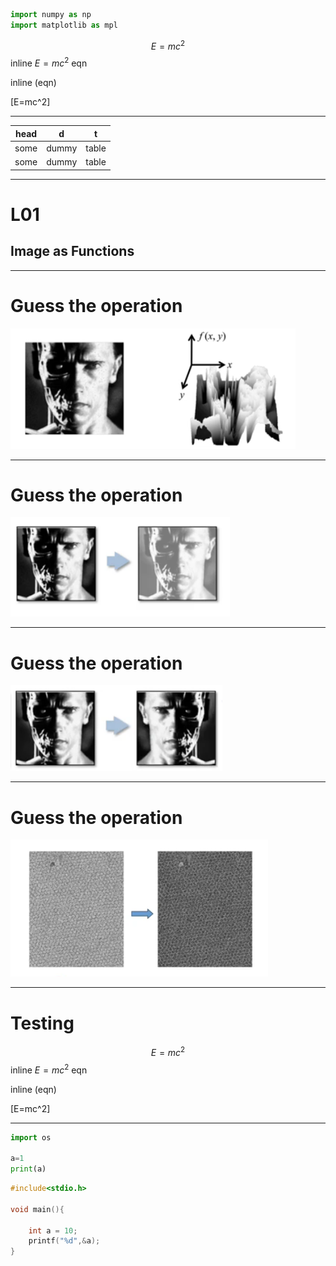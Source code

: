 ```python
import numpy as np
import matplotlib as mpl

```

$$E=mc^2$$
 inline $E=mc^2$ eqn
 
 inline \(eqn\)
 
 \[E=mc^2\]

---



|head |d|t| 
|:---:|:---:|:---:|
|some | dummy| table|
|some | dummy| table|



---
# L01 
## Image as Functions

---
# Guess the operation
![](img/L01/00.png)

---

# Guess the operation
![](img/L01/01.png)

---

# Guess the operation
![](img/L01/02.png)

---

# Guess the operation
![](img/L01/03.png)


---
# Testing

$$E=mc^2$$
 inline $E=mc^2$ eqn
 
 inline \(eqn\)
 
 \[E=mc^2\]

---

```python
import os

a=1
print(a)
```

```c
#include<stdio.h>

void main(){
     
    int a = 10;
    printf("%d",&a);
}
```


